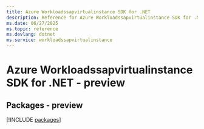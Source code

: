 ```yaml
---
title: Azure Workloadssapvirtualinstance SDK for .NET
description: Reference for Azure Workloadssapvirtualinstance SDK for .NET
ms.date: 06/27/2025
ms.topic: reference
ms.devlang: dotnet
ms.service: workloadssapvirtualinstance
---
```

# Azure Workloadssapvirtualinstance SDK for .NET - preview
## Packages - preview
[!INCLUDE [packages](workloadssapvirtualinstance-index.md)]